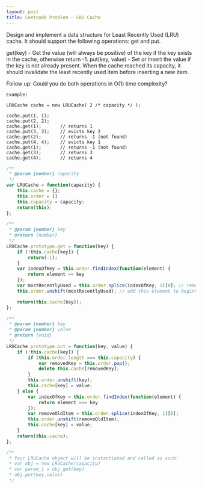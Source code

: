 ```yaml
---
layout: post
title: Leetcode Problem – LRU Cache
---
```


Design and implement a data structure for Least Recently Used (LRU) cache. It should support the following operations: get and put.

get(key) - Get the value (will always be positive) of the key if the key exists in the cache, otherwise return -1.
put(key, value) - Set or insert the value if the key is not already present. When the cache reached its capacity, it should invalidate the least recently used item before inserting a new item.

Follow up:
Could you do both operations in O(1) time complexity?

~~~
Example:

LRUCache cache = new LRUCache( 2 /* capacity */ );

cache.put(1, 1);
cache.put(2, 2);
cache.get(1);       // returns 1
cache.put(3, 3);    // evicts key 2
cache.get(2);       // returns -1 (not found)
cache.put(4, 4);    // evicts key 1
cache.get(1);       // returns -1 (not found)
cache.get(3);       // returns 3
cache.get(4);       // returns 4
~~~

```javascript
/**
 * @param {number} capacity
 */
var LRUCache = function(capacity) {
    this.cache = {};
    this.order = []
    this.capacity = capacity;
    return(this);
};

/**
 * @param {number} key
 * @return {number}
 */
LRUCache.prototype.get = function(key) {
    if (!this.cache[key]) {
        return(-1);
    }
    var indexOfKey = this.order.findIndex(function(element) {
        return element == key
    });
    var mostRecentlyUsed = this.order.splice(indexOfKey, 1)[0]; // remove element
    this.order.unshift(mostRecentlyUsed); // add this element to beginning

    return(this.cache[key]);
};

/**
 * @param {number} key
 * @param {number} value
 * @return {void}
 */
LRUCache.prototype.put = function(key, value) {
    if (!this.cache[key]) {
        if (this.order.length === this.capacity) {
            var removedKey = this.order.pop();
            delete this.cache[removedKey];
        }
        this.order.unshift(key);
        this.cache[key] = value;
    } else {
        var indexOfKey = this.order.findIndex(function(element) {
            return element === key
        });
        var removeOldItem = this.order.splice(indexOfKey, 1)[0];
        this.order.unshift(removeOldItem);
        this.cache[key] = value;
    }
    return(this.cache);
};

/**
 * Your LRUCache object will be instantiated and called as such:
 * var obj = new LRUCache(capacity)
 * var param_1 = obj.get(key)
 * obj.put(key,value)
 */
```
